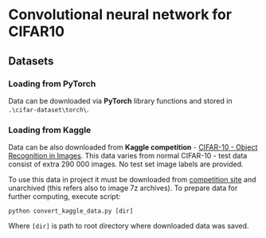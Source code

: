 # Convolutional neural network for CIFAR10

## Datasets

### Loading from PyTorch

Data can be downloaded via **PyTorch** library functions and stored in `.\cifar-dataset\torch\`.

### Loading from Kaggle

Data can be also downloaded from **Kaggle competition** - [CIFAR-10 - Object Recognition in Images](https://www.kaggle.com/c/cifar-10/overview).
This data varies from normal CIFAR-10 - test data consist of extra 290 000 images. No test set image labels are provided.

To use this data in project it must be downloaded from [competition site](https://www.kaggle.com/c/3649/download-all) and unarchived (this refers also to image 7z archives).
To prepare data for further computing, execute script:

    python convert_kaggle_data.py [dir]
    
Where `[dir]` is path to root directory where downloaded data was saved.